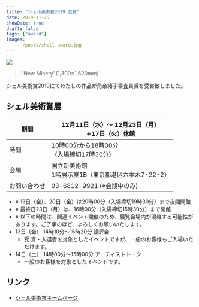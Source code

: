 ```yaml
---
title: "シェル美術賞2019 受賞"
date: 2019-11-25
showDate: true
draft: false
tags: ["award"]
images:
    - /posts/shell-award.jpg
---
```


![](/posts/shell-award.jpg)

> "New Misery"(1,300×1,620mm)

シェル美術賞2019にてわたしの作品が角奈緒子審査員賞を受賞致しました。

## シェル美術賞展

| 期間 | 12月11日（水）～ 12月23日（月）<br>※17日（火）休館|
|---|---|
| 時間 | 10時00分から18時00分<br>（入場締切17時30分）|
| 会場 | 国立新美術館<br>1階展示室1B（東京都港区六本木7-22-2）|
| お問い合わせ | 03-6812-9921 (※会期中のみ) |

<!--
- 会期
  - 12月11日（水）～ 12月23日（月）
  - ※17日（火）休館
- 時間
  - 10時00分から18時00分（入場締切17時30分）
- 会場
  - 国立新美術館 1階展示室1B（東京都港区六本木7-22-2）
- TEL
  - 03-6812-9921 (※会期中のみ)
-->

- ※ 13日（金）、20日（金）は20時00分（入場締切19時30分）まで夜間開館
- ※ 最終日23日（月）は、16時00分（入場締切15時30分）まで開館
- ※ 以下の時間は、関連イベント開催のため、展覧会場内が混雑する可能性があります。ご了承のほど、よろしくお願いいたします。
- 13日（金） 14時10分～16時20分 講評会
  - 受  賞・入選者を対象としたイベントですが、一般のお客様もご入場いただけます。
- 14日（土） 14時00分～15時00分 アーティストトーク
  - 一般のお客様を対象としたイベントです。

## リンク

- [シェル美術賞ホームページ](https://www.idss.co.jp/enjoy/culture_art/art/)
